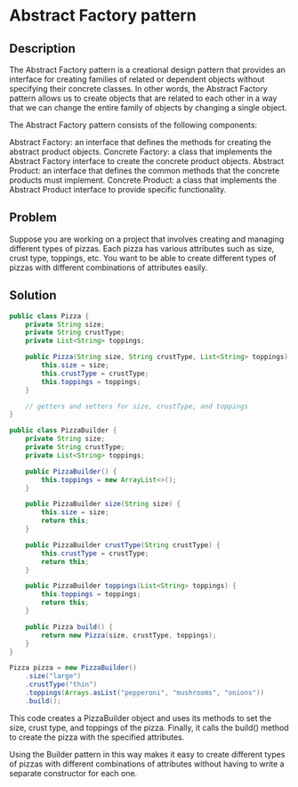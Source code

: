 # Abstract Factory pattern
## Description
The Abstract Factory pattern is a creational design pattern that provides an interface for creating families of related or dependent objects without specifying their concrete classes. In other words, the Abstract Factory pattern allows us to create objects that are related to each other in a way that we can change the entire family of objects by changing a single object.

The Abstract Factory pattern consists of the following components:

Abstract Factory: an interface that defines the methods for creating the abstract product objects.
Concrete Factory: a class that implements the Abstract Factory interface to create the concrete product objects.
Abstract Product: an interface that defines the common methods that the concrete products must implement.
Concrete Product: a class that implements the Abstract Product interface to provide specific functionality.

## Problem
Suppose you are working on a project that involves creating and managing different types of pizzas. Each pizza has various attributes such as size, crust type, toppings, etc. You want to be able to create different types of pizzas with different combinations of attributes easily.


## Solution
```java
public class Pizza {
    private String size;
    private String crustType;
    private List<String> toppings;

    public Pizza(String size, String crustType, List<String> toppings) {
        this.size = size;
        this.crustType = crustType;
        this.toppings = toppings;
    }

    // getters and setters for size, crustType, and toppings
}

public class PizzaBuilder {
    private String size;
    private String crustType;
    private List<String> toppings;

    public PizzaBuilder() {
        this.toppings = new ArrayList<>();
    }

    public PizzaBuilder size(String size) {
        this.size = size;
        return this;
    }

    public PizzaBuilder crustType(String crustType) {
        this.crustType = crustType;
        return this;
    }

    public PizzaBuilder toppings(List<String> toppings) {
        this.toppings = toppings;
        return this;
    }

    public Pizza build() {
        return new Pizza(size, crustType, toppings);
    }
}

Pizza pizza = new PizzaBuilder()
    .size("large")
    .crustType("thin")
    .toppings(Arrays.asList("pepperoni", "mushrooms", "onions"))
    .build();
```
This code creates a PizzaBuilder object and uses its methods to set the size, crust type, and toppings of the pizza. Finally, it calls the build() method to create the pizza with the specified attributes.

Using the Builder pattern in this way makes it easy to create different types of pizzas with different combinations of attributes without having to write a separate constructor for each one.